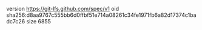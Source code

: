 version https://git-lfs.github.com/spec/v1
oid sha256:d8aa9767c555bb6d0ffbf51e714a08261c34fe1971fb6a82d17374c1badc7c26
size 6855
